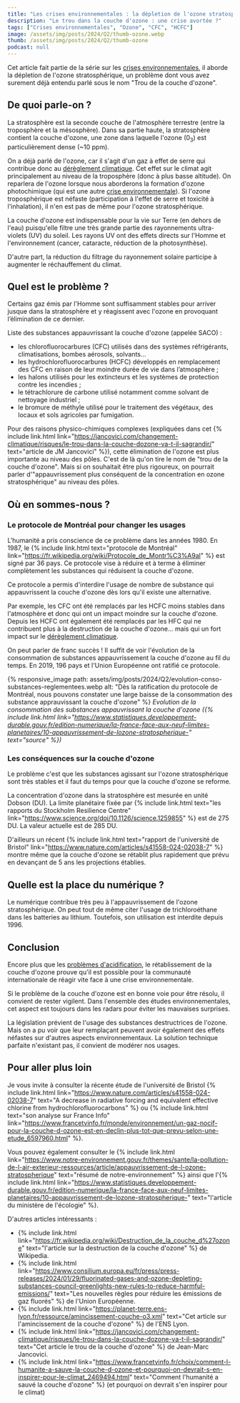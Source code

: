```yaml
---
title: "Les crises environnementales : la dépletion de l'ozone stratosphérique"
description: "Le trou dans la couche d'ozone : une crise avortée ?"
tags: ["Crises environnementales", "Ozone", "CFC", "HCFC"]
image: /assets/img/posts/2024/Q2/thumb-ozone.webp
thumb: /assets/img/posts/2024/Q2/thumb-ozone
podcast: null
---
```


Cet article fait partie de la série sur les [crises environnementales](/blog/2024/01/16/crises-environnementales), il aborde la dépletion de l'ozone stratosphérique, un problème dont vous avez surement déjà entendu parlé sous le nom "Trou de la couche d'ozone".

## De quoi parle-on ?

La stratosphère est la seconde couche de l'atmosphère terrestre (entre la troposphère et la mésosphère). Dans sa partie haute, la stratosphère contient la couche d'ozone, une zone dans laquelle l'ozone (0<sub>3</sub>) est particulièrement dense (~10 ppm).

On a déjà parlé de l'ozone, car il s'agit d'un gaz à effet de serre qui contribue donc au [dérèglement climatique](/blog/2024/05/21/changement-climatique). Cet effet sur le climat agit principalement au niveau de la troposphère (donc à plus basse altitude). On reparlera de l'ozone lorsque nous aborderons la formation d'ozone photochimique (qui est une autre [crise environnementale](/blog/2024/01/16/crises-environnementales)). Si l'ozone troposphérique est néfaste (participation à l'effet de serre et toxicité à l'inhalation), il n'en est pas de même pour l'ozone stratosphérique. 

La couche d'ozone est indispensable pour la vie sur Terre (en dehors de l'eau) puisqu'elle filtre une très grande partie des rayonnements ultra-violets (UV) du soleil. Les rayons UV ont des effets directs sur l'Homme et l'environnement (cancer, cataracte, réduction de la photosynthèse).

D'autre part, la réduction du filtrage du rayonnement solaire participe à augmenter le réchauffement du climat.

## Quel est le problème ?

Certains gaz émis par l'Homme sont suffisamment stables pour arriver jusque dans la stratosphère et y réagissent avec l'ozone en provoquant l’élimination de ce dernier.

Liste des substances appauvrissant la couche d'ozone (appelée SACO) :

- les chlorofluorocarbures (CFC) utilisés dans des systèmes réfrigérants, climatisations, bombes aérosols, solvants...
- les hydrochlorofluorocarbures (HCFC) développés en remplacement des CFC en raison de leur moindre durée de vie dans l’atmosphère ;
- les halons utilisés pour les extincteurs et les systèmes de protection contre les incendies ;
- le tétrachlorure de carbone utilisé notamment comme solvant de nettoyage industriel ;
- le bromure de méthyle utilisé pour le traitement des végétaux, des locaux et sols agricoles par fumigation.

Pour des raisons physico-chimiques complexes (expliquées dans cet {% include link.html link="https://jancovici.com/changement-climatique/risques/le-trou-dans-la-couche-dozone-va-t-il-sagrandir/" text="article de JM Jancovici" %}), cette élimination de l'ozone est plus importante au niveau des pôles. C'est de là qu'on tire le nom de "trou de la couche d'ozone". Mais si on souhaitait être plus rigoureux, on pourrait parler d'"appauvrissement plus conséquent de la concentration en ozone stratosphérique" au niveau des pôles. 

## Où en sommes-nous ?

### Le protocole de Montréal pour changer les usages

L'humanité a pris conscience de ce problème dans les années 1980. En 1987, le {% include link.html text="protocole de Montréal" link="https://fr.wikipedia.org/wiki/Protocole_de_Montr%C3%A9al" %} est signé par 36 pays. Ce protocole vise à réduire et à terme à éliminer complètement les substances qui réduisent la couche d'ozone. 

Ce protocole a permis d'interdire l'usage de nombre de substance qui appauvrissent la couche d'ozone dès lors qu'il existe une alternative.

Par exemple, les CFC ont été remplacés par les HCFC moins stables dans l'atmosphère et donc qui ont un impact moindre sur la couche d'ozone. Depuis les HCFC ont également été remplacés par les HFC qui ne contribuent plus à la destruction de la couche d'ozone... mais qui un fort impact sur le [dérèglement climatique](/blog/2024/05/21/changement-climatique).

On peut parler de franc succès ! Il suffit de voir l'évolution de la consommation de substances appauvrissement la couche d'ozone au fil du temps. En 2019, 196 pays et l'Union Européenne ont ratifié ce protocole.

{% responsive_image 
  path: assets/img/posts/2024/Q2/evolution-conso-substances-reglementees.webp 
  alt: "Dès la ratification du protocole de Montréal, nous pouvons constater une large baisse de la consommation des substance apprauvissant la couche d'ozone" 
%}
*Evolution de la consommation des substances appauvrissant la couche d'ozone ({% include link.html link="https://www.statistiques.developpement-durable.gouv.fr/edition-numerique/la-france-face-aux-neuf-limites-planetaires/10-appauvrissement-de-lozone-stratospherique-" text="source" %})*

### Les conséquences sur la couche d'ozone

Le problème c'est que les substances agissant sur l'ozone stratosphérique sont très stables et il faut du temps pour que la couche d'ozone se reforme.

La concentration d'ozone dans la stratosphère est mesurée en unité Dobson (DU). La limite planétaire fixée par {% include link.html text="les rapports du Stockholm Resilience Centre" link="https://www.science.org/doi/10.1126/science.1259855" %} est de 275 DU. La valeur actuelle est de 285 DU.

D'ailleurs un récent {% include link.html text="rapport de l'université de Bristol" link="https://www.nature.com/articles/s41558-024-02038-7" %} montre même que la couche d'ozone se rétablit plus rapidement que prévu en devançant de 5 ans les projections établies.

## Quelle est la place du numérique ?

Le numérique contribue très peu à l'appauvrissement de l'ozone stratosphérique. On peut tout de même citer l'usage de trichloroéthane dans les batteries au lithium. Toutefois, son utilisation est interdite depuis 1996.

## Conclusion

Encore plus que les [problèmes d'acidification](/blog/2024/03/05/acidification), le rétablissement de la couche d'ozone prouve qu'il est possible pour la communauté internationale de réagir vite face à une crise environnementale.

Si le problème de la couche d'ozone est en bonne voie pour être résolu, il convient de rester vigilent. Dans l'ensemble des études environnementales, cet aspect est toujours dans les radars pour éviter les mauvaises surprises.

La législation prévient de l'usage des substances destructrices de l'ozone. Mais on a pu voir que leur remplaçant peuvent avoir également des effets néfastes sur d'autres aspects environnementaux. La solution technique parfaite n'existant pas, il convient de modérer nos usages.

## Pour aller plus loin

Je vous invite à consulter la récente étude de l'université de Bristol {% include link.html link="https://www.nature.com/articles/s41558-024-02038-7" text="A decrease in radiative forcing and equivalent effective chlorine from hydrochlorofluorocarbons" %} ou {% include link.html text="son analyse sur France Info" link="https://www.francetvinfo.fr/monde/environnement/un-gaz-nocif-pour-la-couche-d-ozone-est-en-declin-plus-tot-que-prevu-selon-une-etude_6597960.html" %}.

Vous pouvez également consulter le {% include link.html link="https://www.notre-environnement.gouv.fr/themes/sante/la-pollution-de-l-air-exterieur-ressources/article/appauvrissement-de-l-ozone-stratospherique" text="résumé de notre-environnement" %} ainsi que l'{% include link.html link="https://www.statistiques.developpement-durable.gouv.fr/edition-numerique/la-france-face-aux-neuf-limites-planetaires/10-appauvrissement-de-lozone-stratospherique-" text="l'article du ministère de l'écologie" %}.

D'autres articles intéressants :

- {% include link.html link="https://fr.wikipedia.org/wiki/Destruction_de_la_couche_d%27ozone" text="l'article sur la destruction de la couche d'ozone" %} de Wikipedia.
- {% include link.html link="https://www.consilium.europa.eu/fr/press/press-releases/2024/01/29/fluorinated-gases-and-ozone-depleting-substances-council-greenlights-new-rules-to-reduce-harmful-emissions/" text="Les nouvelles règles pour réduire les émissions de gaz fluorés" %} de l'Union Européenne.
- {% include link.html link="https://planet-terre.ens-lyon.fr/ressource/amincissement-couche-o3.xml" text="Cet article sur l'amincissement de la couche d'ozone" %} de l'ENS Lyon.
- {% include link.html link="https://jancovici.com/changement-climatique/risques/le-trou-dans-la-couche-dozone-va-t-il-sagrandir/" text="Cet article le trou de la couche d'ozone" %} de Jean-Marc Jancovici.
- {% include link.html link="https://www.francetvinfo.fr/choix/comment-l-humanite-a-sauve-la-couche-d-ozone-et-pourquoi-on-devrait-s-en-inspirer-pour-le-climat_2469494.html" text="Comment l'humanité a sauvé la couche d'ozone" %} (et pourquoi on devrait s'en inspirer pour le climat)